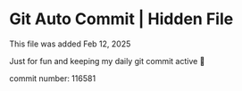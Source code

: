 # Git Auto Commit | Hidden File

This file was added Feb 12, 2025

Just for fun and keeping my daily git commit active 🤪

commit number: 116581
